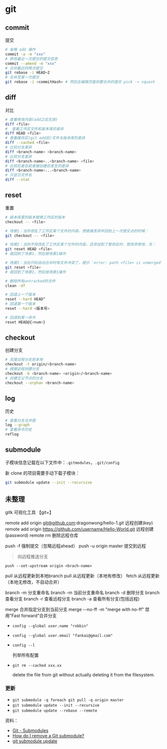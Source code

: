 # git

## commit

提交

```bash
# 省略 add 操作
commit -a -m "xxx"
# 修改最近一次提交的提交信息
commit --amend -m "xxx"
# 合并最近的两次提交
git rebase -i HEAD~2
# 合并至某一次提交
git rebase -i <commitHash> # 然后在编辑页面将要合并的提交 pick -> squash
```

## diff

对比

``` bash
# 查看修改内容(add之后无效)
diff <file>
#  查看工作区文件和版本库的差异
diff HEAD <file>
# 查看缓存区(git add后)文件与版本库的差异
diff --cached <file>
# 比较分支差异
diff <branch-name> <branch-name>	
# 比较分支差异
diff <branch-name>..<branch-name> <file>
# 比较后者在前者被创建后发生的差异
diff <branch-name>...<branch-name>
# 只显示文件名
diff --stat
```
## reset

重置

```bash
# 版本库里的版本替换工作区的版本
checkout -- <file>	

# 场景1：当你改乱了工作区某个文件的内容，想直接丢弃并回到上一次提交点的时候：
git checkout -- <file>

# 场景2：当你不但改乱了工作区某个文件的内容，还添加到了暂存区时，想丢弃修改，先：
git reset HEAD <file>
# 就回到了场景1，然后按场景1操作

# 场景3：当拉代码自动合并时有文件冲突了，提示 'error: path <file> is unmerged'，想丢弃修改，先：
git reset <file>
# 就回到了场景1，然后按场景1操作

# 删除所有untracked的文件
clean -df

# 回退上一个版本
reset --hard HEAD^
# 回退某一个版本
reset --hard <版本号>

# 回退到某一命令
reset HEAD@{<num>}
```

## checkout

创建分支

```bash
# 克隆远程分支到本地
checkout -t origin/<branch-name>
# 根据远程创建分支
checkout -b <branch-name> <origin>/<branch-name>
# 创建无父节点的分支
checkout --orphan <branch-name>	
```

## log

历史

```bash
# 查看分支合并图
log --graph
# 查看命令历史
reflog
```

## submodule

子模块信息记载在以下文件中：`.gitmodules`，`.git/config`

新 clone 的项目需要手动下载子模块：

```bash
git submodule update --init --recursive
```

## 未整理

gitk			可视化工具
【git+】

remote add origin git@github.com:dragonwong/hello-1.git		远程创建(key)
remote add origin https://github.com/username/Hello-World.git	远程创建(password)
remote rm <remote-name>	删除远程仓库

push -f							强制提交（忽略远程ahead）
push -u origin master 					提交到远程

> 向远程推送分支

`push --set-upstream origin <brach-name>`

pull <remote> <branch>		从远程更新到本地branch
pull				从远程更新（本地有修改）
fetch				从远程更新（本地无修改，不自动合并）

branch -m <oldname> <newname>	分支重命名
branch -m <newname>				当前分支重命名
branch -d <branch-name>			删除分支
branch				查看分支
branch -r           查看远程分支
branch -a			查看所有分支(包括远程)

merge <branch-name>		合并指定分支到当前分支
merge --no-ff -m "merge with no-ff" <branch-name>	禁用“Fast forward”合并分支


	
- `config --global user.name "robbin"`

- `config --global user.email "fankai@gmail.com"`

- `config --l`
	
	列举所有配置

- `git rm --cached xxx.xx`	

	delete the file from git without actually deleting it from the filesystem.


### 更新

* `git submodule -q foreach git pull -q origin master`
* `git submodule update --init --recursive`
* `git submodule update --rebase --remote`

资料：

* [Git - Submodules](https://git-scm.com/book/en/v2/Git-Tools-Submodules)
* [How do I remove a Git submodule?](http://stackoverflow.com/a/1260982/2388446)
* [git submodule update](http://stackoverflow.com/a/9103113/2388446)

